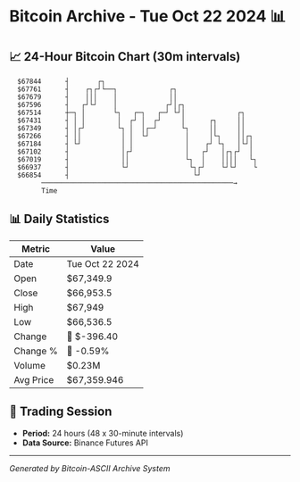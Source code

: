 # Bitcoin Archive - Tue Oct 22 2024 📊

## 📈 24-Hour Bitcoin Chart (30m intervals)

```
  $67844      ┤       ┌┐                                       
  $67761      ┤    ┌┐┌┘└──┐             ┌┐                     
  $67679      ┤    │││    │             ││                     
  $67596      ┤   ┌┘└┘    │            ┌┘│┌┐                   
  $67514      ┼─┐ │       └┐   ┌─┐   ┌─┘ └┘│             ┌┐    
  $67431      ┤ │ │        │  ┌┘ │  ┌┘     │      ┌┐     ││    
  $67349      ┤ │┌┘        └┐ │  │┌─┘      └┐     ││     ││    
  $67266      ┤ ││          │ │  └┘         │     │└┐    ││┌┐  
  $67184      ┤ └┘          │ │             │    ┌┘ └┐   │└┘│  
  $67102      ┤             │┌┘             │   ┌┘   │┌┐┌┘  │  
  $67019      ┤             ││              └┐  │    ││││   └┐ 
  $66937      ┤             └┘               └┐┌┘    └┘└┘    └ 
  $66854      ┤                               └┘               
        ────────────────────────────────────────────────→
        Time
```

## 📊 Daily Statistics

| Metric | Value |
|--------|-------|
| Date | Tue Oct 22 2024 |
| Open | $67,349.9 |
| Close | $66,953.5 |
| High | $67,949 |
| Low | $66,536.5 |
| Change | 🔴 $-396.40 |
| Change % | 🔴 -0.59% |
| Volume | $0.23M |
| Avg Price | $67,359.946 |

## 📅 Trading Session

- **Period:** 24 hours (48 x 30-minute intervals)
- **Data Source:** Binance Futures API

---
*Generated by Bitcoin-ASCII Archive System*

